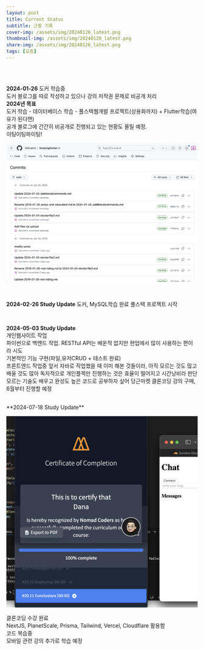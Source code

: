 ```yaml
---
layout: post
title: Current Status
subtitle: 근황 기록
cover-img: /assets/img/20240126_latest.png
thumbnail-img: /assets/img/20240126_latest.png
share-img: /assets/img/20240126_latest.png
tags: [요즘]
---
```

       
<br><br>

**2024-01-26**
도커 학습중  
도커 블로그를 따로 작성하고 있으나 강의 저작권 문제로 비공개 처리  
**2024년 목표**   
도커 학습 - 데이터베이스 학습 - 풀스택웹개발 프로젝트(상용화까지) + Flutter학습(여유가 된다면)  
공개 블로그에 간간히 비공개로 진행되고 있는 현황도 올릴 예정.  
이팅이팅파이팅!  
  
![1](/assets/img/20240126_latest.png)  

<br>

**2024-02-26 Study Update**
도커, MySQL학습 완료 
풀스택 프로젝트 시작

<br>

**2024-05-03 Study Update**  
개인웹사이트 작업  
파이썬으로 백엔드 작업. RESTful API는 배운적 없지만 현업에서 많이 사용하는 편이라 시도   
기본적인 기능 구현(파일,유저CRUD + 테스트 완료)  
프론트엔드 작업중 앞서 자바로 작업했을 때 이미 해본 것들이라, 아직 모르는 것도 많고 배울 것도 많아 독자적으로 개인플젝만 진행하는 것은 효율이 떨어지고 시간낭비라 판단    
모르는 기술도 배우고 완성도 높은 코드로 공부하자 싶어 당근마켓 클론코딩 강의 구매, 6월부터 진행할 예정  

<br>
**2024-07-18 Study Update**  
  
![2](/assets/img/clonecoding.png)  
  
클론코딩 수강 완료  
NextJS, PlanetScale, Prisma, Tailwind, Vercel, Cloudflare 활용함  
코드 복습중    
모바일 관련 강의 추가로 학습 예정    

<br>

